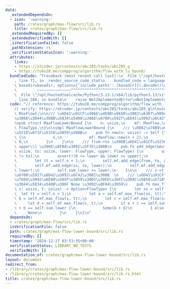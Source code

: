 ```yaml
---
data:
  _extendedDependsOn:
  - icon: ':warning:'
    path: crates/graph/max-flow/src/lib.rs
    title: crates/graph/max-flow/src/lib.rs
  _extendedRequiredBy: []
  _extendedVerifiedWith: []
  _isVerificationFailed: false
  _pathExtension: rs
  _verificationStatusIcon: ':warning:'
  attributes:
    links:
    - https://atcoder.jp/contests/abc285/tasks/abc285_g
    - https://tubo28.me/compprog/algorithm/flow_with_lu_bound/
  bundledCode: "Traceback (most recent call last):\n  File \"/opt/hostedtoolcache/Python/3.13.1/x64/lib/python3.13/site-packages/onlinejudge_verify/documentation/build.py\"\
    , line 71, in _render_source_code_stat\n    bundled_code = language.bundle(stat.path,\
    \ basedir=basedir, options={'include_paths': [basedir]}).decode()\n          \
    \         ~~~~~~~~~~~~~~~^^^^^^^^^^^^^^^^^^^^^^^^^^^^^^^^^^^^^^^^^^^^^^^^^^^^^^^^^^^^^^^^^^\n\
    \  File \"/opt/hostedtoolcache/Python/3.13.1/x64/lib/python3.13/site-packages/onlinejudge_verify/languages/rust.py\"\
    , line 288, in bundle\n    raise NotImplementedError\nNotImplementedError\n"
  code: "// reference: https://tubo28.me/compprog/algorithm/flow_with_lu_bound/\n\
    // verify: https://atcoder.jp/contests/abc285/tasks/abc285_g\n\nuse max_flow::{FlowType,\
    \ MaxFlow};\n\n/// \u6D41\u91CF\u306E\u4E0B\u9650\u3082\u6307\u5B9A\u3055\u308C\
    \u3066\u3044\u308B\u5834\u5408\u306E\u6700\u5927\u6D41\u3092\u6C42\u3081\u308B\
    \npub struct MaxFlowLowerBound {\n    n: usize,\n    mf: MaxFlow,\n    sum_lower:\
    \ FlowType,\n}\n\nimpl MaxFlowLowerBound {\n    /// \u9802\u70B9\u6570 n \u3067\
    \u521D\u671F\u5316\u3059\u308B\n    pub fn new(n: usize) -> Self {\n        Self\
    \ {\n            n,\n            mf: MaxFlow::new(n + 2),\n            sum_lower:\
    \ 0,\n        }\n    }\n\n    /// from->to \u306B\u6D41\u91CF\u5236\u7D04 \\[lower,\
    \ upper\\] \u306E\u8FBA\u3092\u5F35\u308B\n    pub fn add_edge(&mut self, from:\
    \ usize, to: usize, lower: FlowType, upper: FlowType) {\n        assert!(from\
    \ != to);\n        assert!(0 <= lower && lower <= upper);\n        let ss = self.n;\n\
    \        let tt = self.n + 1;\n        self.mf.add_edge(from, to, upper - lower);\n\
    \        self.mf.add_edge(ss, to, lower);\n        self.mf.add_edge(from, tt,\
    \ lower);\n        self.sum_lower += lower;\n    }\n\n    /// s->t \u3078\u306E\
    \u6700\u5927\u6D41\u3092\u6C42\u3081\u308B  \n    /// \u6D41\u91CF\u306E\u5236\
    \u7D04\u3092\u6E80\u305F\u3059\u30D5\u30ED\u30FC\u304C\u5B58\u5728\u3057\u306A\
    \u3044\u5834\u5408\u306F None \u3092\u8FD4\u3059\n    pub fn max_flow(&mut self,\
    \ s: usize, t: usize) -> Option<FlowType> {\n        let ss = self.n;\n      \
    \  let tt = self.n + 1;\n        let a = self.mf.max_flow(ss, tt);\n        let\
    \ b = self.mf.max_flow(s, tt);\n        let c = self.mf.max_flow(ss, t);\n   \
    \     let d = self.mf.max_flow(s, t);\n        if a + c == self.sum_lower && a\
    \ + b == self.sum_lower {\n            Some(b + d)\n        } else {\n       \
    \     None\n        }\n    }\n}\n"
  dependsOn:
  - crates/graph/max-flow/src/lib.rs
  isVerificationFile: false
  path: crates/graph/max-flow-lower-bound/src/lib.rs
  requiredBy: []
  timestamp: '2024-12-27 03:53:35+00:00'
  verificationStatus: LIBRARY_NO_TESTS
  verifiedWith: []
documentation_of: crates/graph/max-flow-lower-bound/src/lib.rs
layout: document
redirect_from:
- /library/crates/graph/max-flow-lower-bound/src/lib.rs
- /library/crates/graph/max-flow-lower-bound/src/lib.rs.html
title: crates/graph/max-flow-lower-bound/src/lib.rs
---
```

